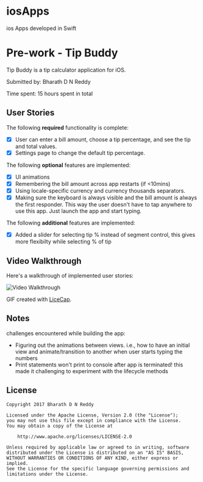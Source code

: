 # iosApps
ios Apps developed in Swift

# Pre-work - Tip Buddy
Tip Buddy is a tip calculator application for iOS.

Submitted by: Bharath D N Reddy

Time spent: 15 hours spent in total

## User Stories

The following **required** functionality is complete:

* [x] User can enter a bill amount, choose a tip percentage, and see the tip and total values.
* [x] Settings page to change the default tip percentage.

The following **optional** features are implemented:
* [x] UI animations
* [x] Remembering the bill amount across app restarts (if <10mins)
* [x] Using locale-specific currency and currency thousands separators.
* [x] Making sure the keyboard is always visible and the bill amount is always the first responder. This way the user doesn't have to tap anywhere to use this app. Just launch the app and start typing.

The following **additional** features are implemented:

- [x] Added a slider for selecting tip % instead of segment control, this gives more flexibilty while selecting % of tip 

## Video Walkthrough 

Here's a walkthrough of implemented user stories:

<img src='http://i.imgur.com/guqHuPV.gif' title='Video Walkthrough' width='' alt='Video Walkthrough' />


GIF created with [LiceCap](http://www.cockos.com/licecap/).

## Notes

challenges encountered while building the app: 
* Figuring out the animations between views. i.e., how to have an initial view  and animate/transition to another when user starts typing the numbers
* Print statements won't print to console after app is terminated! this made it challenging to experiment with the lifecycle methods


## License

    Copyright 2017 Bharath D N Reddy

    Licensed under the Apache License, Version 2.0 (the "License");
    you may not use this file except in compliance with the License.
    You may obtain a copy of the License at

        http://www.apache.org/licenses/LICENSE-2.0

    Unless required by applicable law or agreed to in writing, software
    distributed under the License is distributed on an "AS IS" BASIS,
    WITHOUT WARRANTIES OR CONDITIONS OF ANY KIND, either express or implied.
    See the License for the specific language governing permissions and
    limitations under the License.
